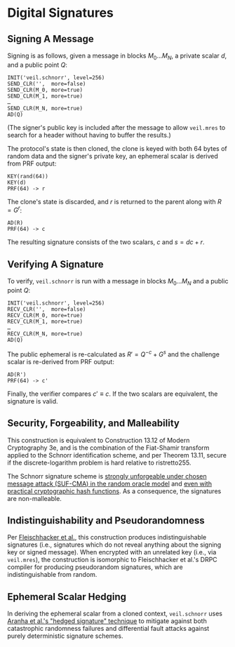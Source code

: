 # Digital Signatures

## Signing A Message

Signing is as follows, given a message in blocks $M_0...M_N$, a private scalar $d$, and a public point $Q$:

```text
INIT('veil.schnorr', level=256)
SEND_CLR('',  more=false)
SEND_CLR(M_0, more=true)
SEND_CLR(M_1, more=true)
…
SEND_CLR(M_N, more=true)
AD(Q)
```

(The signer's public key is included after the message to allow `veil.mres` to search for a header without having to
buffer the results.)

The protocol's state is then cloned, the clone is keyed with both 64 bytes of random data and the signer's private key,
an ephemeral scalar is derived from PRF output:

```text
KEY(rand(64))
KEY(d)
PRF(64) -> r
```

The clone's state is discarded, and $r$ is returned to the parent along with $R = G^r$:

```text
AD(R)
PRF(64) -> c
```

The resulting signature consists of the two scalars, $c$ and $s = dc + r$.

## Verifying A Signature

To verify, `veil.schnorr` is run with a message in blocks $M_0...M_N$ and a public point $Q$:

```text
INIT('veil.schnorr', level=256)
RECV_CLR('',  more=false)
RECV_CLR(M_0, more=true)
RECV_CLR(M_1, more=true)
…
RECV_CLR(M_N, more=true)
AD(Q)
```

The public ephemeral is re-calculated as $R' = Q^{-c} + G^s$ and the challenge scalar is re-derived from PRF output:

```
AD(R')
PRF(64) -> c'
```

Finally, the verifier compares $c' \equiv c$. If the two scalars are equivalent, the signature is valid.

## Security, Forgeability, and Malleability

This construction is equivalent to Construction 13.12 of Modern Cryptography 3e, and is the combination of the
Fiat-Shamir transform applied to the Schnorr identification scheme, and per Theorem 13.11, secure if the
discrete-logarithm problem is hard relative to ristretto255.

The Schnorr signature scheme
is [strongly unforgeable under chosen message attack (SUF-CMA) in the random oracle model][schnorr-cma]
and [even with practical cryptographic hash functions][schnorr-hash]. As a consequence, the signatures are
non-malleable.

## Indistinguishability and Pseudorandomness

Per [Fleischhacker et al.][ind-sig], this construction produces indistinguishable signatures (i.e., signatures which do
not reveal anything about the signing key or signed message). When encrypted with an unrelated key (i.e.,
via `veil.mres`), the construction is isomorphic to Fleischhacker et al.'s DRPC compiler for producing pseudorandom
signatures, which are indistinguishable from random.

## Ephemeral Scalar Hedging

In deriving the ephemeral scalar from a cloned context, `veil.schnorr` uses [Aranha et al.'s
"hedged signature" technique][hedge] to mitigate against both catastrophic randomness failures and differential fault
attacks against purely deterministic signature schemes.


[schnorr-cma]: https://www.di.ens.fr/david.pointcheval/Documents/Papers/2000_joc.pdf

[schnorr-hash]: http://www.neven.org/papers/schnorr.pdf

[ind-sig]: https://eprint.iacr.org/2011/673.pdf

[hedge]: https://eprint.iacr.org/2019/956.pdf